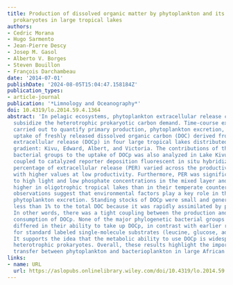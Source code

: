 ```yaml
---
title: Production of dissolved organic matter by phytoplankton and its uptake by heterotrophic
  prokaryotes in large tropical lakes
authors:
- Cedric Morana
- Hugo Sarmento
- Jean-Pierre Descy
- Josep M. Gasol
- Alberto V. Borges
- Steven Bouillon
- François Darchambeau
date: '2014-07-01'
publishDate: '2024-08-05T15:04:47.158184Z'
publication_types:
- article-journal
publication: '*Limnology and Oceanography*'
doi: 10.4319/lo.2014.59.4.1364
abstract: 'In pelagic ecosystems, phytoplankton extracellular release can extensively
  subsidize the heterotrophic prokaryotic carbon demand. Time‐course experiments were
  carried out to quantify primary production, phytoplankton excretion, and the microbial
  uptake of freshly released dissolved organic carbon (DOC) derived from phytoplankton
  extracellular release (DOCp) in four large tropical lakes distributed along a productivity
  gradient: Kivu, Edward, Albert, and Victoria. The contributions of the major heterotrophic
  bacterial groups to the uptake of DOCp was also analyzed in Lake Kivu, using microautoradiography
  coupled to catalyzed reporter deposition fluorescent in situ hybridization. The
  percentage of extracellular release (PER) varied across the productivity gradient,
  with higher values at low productivity. Furthermore, PER was significantly related
  to high light and low phosphate concentrations in the mixed layer and was comparatively
  higher in oligotrophic tropical lakes than in their temperate counterparts. Both
  observations suggest that environmental factors play a key role in the control of
  phytoplankton excretion. Standing stocks of DOCp were small and generally contributed
  less than 1% to the total DOC because it was rapidly assimilated by prokaryotes.
  In other words, there was a tight coupling between the production and the heterotrophic
  consumption of DOCp. None of the major phylogenetic bacterial groups that were investigated
  differed in their ability to take up DOCp, in contrast with earlier results reported
  for standard labeled single‐molecule substrates (leucine, glucose, adenosine triphosphate).
  It supports the idea that the metabolic ability to use DOCp is widespread among
  heterotrophic prokaryotes. Overall, these results highlight the importance of carbon
  transfer between phytoplankton and bacterioplankton in large African lakes.'
links:
- name: URL
  url: https://aslopubs.onlinelibrary.wiley.com/doi/10.4319/lo.2014.59.4.1364
---
```

